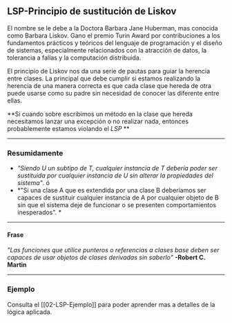## **LSP-Principio de sustitución de Liskov**
El nombre se le debe a la Doctora Barbara Jane Huberman, mas conocida como Barbara Liskov. Gano el premio Turin Award por contribuciones a los fundamentos prácticos y teóricos del lenguaje de programación y el diseño de sistemas, especialmente relacionados con la atracción de datos, la tolerancia a fallas y la computación distribuida. 

El principio de Liskov nos da una serie de pautas para guiar la herencia entre clases. La principal que debe cumplir si estamos realizando la herencia de una manera correcta es que cada clase que hereda de otra puede usarse como su padre sin necesidad de conocer las diferente entre ellas.

**Si cuando sobre escribimos un método en la clase que hereda necesitamos lanzar una excepción o no realizar nada, entonces probablemente estamos violando el *LSP* **

---
### Resumidamente
* *"Siendo U un subtipo de T, cualquier instancia de T debería poder ser sustituida por cualquier instancia de U sin alterar la propiedades del sistema"*.
ó
* *"Si una clase A que es extendida por una clase B deberíamos ser capaces de sustituir cualquier instancia de A por cualquier objeto de B sin que el sistema deje de funcionar o se presenten comportamientos inesperados". *

---
#### Frase
*"Las funciones que utilice punteros o referencias a clases base deben ser capaces de usar objetos de clases derivadas sin saberlo"*
**-Robert C. Martin**

---
### Ejemplo
Consulta el [[02-LSP-Ejemplo]] para poder aprender mas a detalles de la lógica aplicada.

